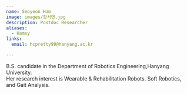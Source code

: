 ```yaml
---
name: Seoyeon Ham
image: images/함서연.jpg
description: Postdoc Researcher
aliases:
  - Hamsy
links:
  email: hcpretty99@hanyang.ac.kr

---
```


 B.S. candidate in the Department of Robotics Engineering,Hanyang University.   
Her research interest is Wearable & Rehabilitation Robots. Soft Robotics, and Gait Analysis.